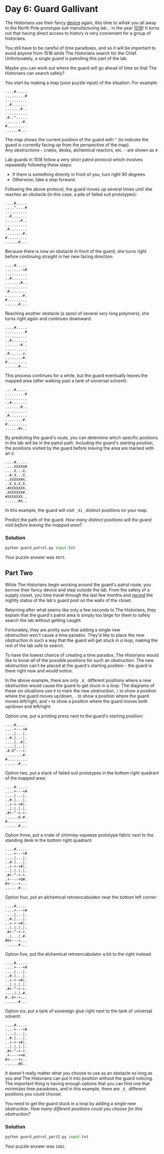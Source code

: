 # Day 6: Guard Gallivant

The Historians use their fancy [device](https://adventofcode.com/2024/day/4) again, this time to whisk you all away to the North Pole prototype suit manufacturing lab... in the year [1518](https://adventofcode.com/2018/day/5)! It turns out that having direct access to history is very convenient for a group of historians.

You still have to be careful of time paradoxes, and so it will be important to avoid anyone from 1518 while The Historians search for the Chief. Unfortunately, a single _guard_ is patrolling this part of the lab.

Maybe you can work out where the guard will go ahead of time so that The Historians can search safely?

You start by making a map (your puzzle input) of the situation. For example:

```
....#.....
.........#
..........
..#.......
.......#..
..........
.#..^.....
........#.
#.........
......#...
```

The map shows the current position of the guard with `^` (to indicate the guard is currently facing _up_ from the perspective of the map). Any _obstructions_ - crates, desks, alchemical reactors, etc. - are shown as `#`.

Lab guards in 1518 follow a very strict patrol protocol which involves repeatedly following these steps:

- If there is something directly in front of you, turn right 90 degrees.
- Otherwise, take a step forward.

Following the above protocol, the guard moves up several times until she reaches an obstacle (in this case, a pile of failed suit prototypes):

```
....#.....
....^....#
..........
..#.......
.......#..
..........
.#........
........#.
#.........
......#...
```

Because there is now an obstacle in front of the guard, she turns right before continuing straight in her new facing direction:

```
....#.....
........>#
..........
..#.......
.......#..
..........
.#........
........#.
#.........
......#...
```

Reaching another obstacle (a spool of several _very_ long polymers), she turns right again and continues downward:

```
....#.....
.........#
..........
..#.......
.......#..
..........
.#......v.
........#.
#.........
......#...
```

This process continues for a while, but the guard eventually leaves the mapped area (after walking past a tank of universal solvent):

```
....#.....
.........#
..........
..#.......
.......#..
..........
.#........
........#.
#.........
......#v..
```

By predicting the guard's route, you can determine which specific positions in the lab will be in the patrol path. _Including the guard's starting position_, the positions visited by the guard before leaving the area are marked with an `X`:

```
....#.....
....XXXXX#
....X...X.
..#.X...X.
..XXXXX#X.
..X.X.X.X.
.#XXXXXXX.
.XXXXXXX#.
#XXXXXXX..
......#X..
```

In this example, the guard will visit `_41_` distinct positions on your map.

Predict the path of the guard. _How many distinct positions will the guard visit before leaving the mapped area?_

### Solution 

```python
python guard_patrol.py input.txt
```

Your puzzle answer was `4973`.


## Part Two

While The Historians begin working around the guard's patrol route, you borrow their fancy device and step outside the lab. From the safety of a supply closet, you time travel through the last few months and [record](https://adventofcode.com/2018/day/4) the nightly status of the lab's guard post on the walls of the closet.

Returning after what seems like only a few seconds to The Historians, they explain that the guard's patrol area is simply too large for them to safely search the lab without getting caught.

Fortunately, they are _pretty sure_ that adding a single new obstruction _won't_ cause a time paradox. They'd like to place the new obstruction in such a way that the guard will get _stuck in a loop_, making the rest of the lab safe to search.

To have the lowest chance of creating a time paradox, The Historians would like to know _all_ of the possible positions for such an obstruction. The new obstruction can't be placed at the guard's starting position - the guard is there right now and would notice.

In the above example, there are only `_6_` different positions where a new obstruction would cause the guard to get stuck in a loop. The diagrams of these six situations use `O` to mark the new obstruction, `|` to show a position where the guard moves up/down, `-` to show a position where the guard moves left/right, and `+` to show a position where the guard moves both up/down and left/right.

Option one, put a printing press next to the guard's starting position:

```
....#.....
....+---+#
....|...|.
..#.|...|.
....|..#|.
....|...|.
.#.O^---+.
........#.
#.........
......#...
```

Option two, put a stack of failed suit prototypes in the bottom right quadrant of the mapped area:

```
....#.....
....+---+#
....|...|.
..#.|...|.
..+-+-+#|.
..|.|.|.|.
.#+-^-+-+.
......O.#.
#.........
......#...
```

Option three, put a crate of chimney-squeeze prototype fabric next to the standing desk in the bottom right quadrant:

```
....#.....
....+---+#
....|...|.
..#.|...|.
..+-+-+#|.
..|.|.|.|.
.#+-^-+-+.
.+----+O#.
#+----+...
......#...
```

Option four, put an alchemical retroencabulator near the bottom left corner:

```
....#.....
....+---+#
....|...|.
..#.|...|.
..+-+-+#|.
..|.|.|.|.
.#+-^-+-+.
..|...|.#.
#O+---+...
......#...
```

Option five, put the alchemical retroencabulator a bit to the right instead:

```
....#.....
....+---+#
....|...|.
..#.|...|.
..+-+-+#|.
..|.|.|.|.
.#+-^-+-+.
....|.|.#.
#..O+-+...
......#...
```

Option six, put a tank of sovereign glue right next to the tank of universal solvent:

```
....#.....
....+---+#
....|...|.
..#.|...|.
..+-+-+#|.
..|.|.|.|.
.#+-^-+-+.
.+----++#.
#+----++..
......#O..
```

It doesn't really matter what you choose to use as an obstacle so long as you and The Historians can put it into position without the guard noticing. The important thing is having enough options that you can find one that minimizes time paradoxes, and in this example, there are `_6_` different positions you could choose.

You need to get the guard stuck in a loop by adding a single new obstruction. _How many different positions could you choose for this obstruction?_

### Solution

```python
python guard_patrol_part2.py input.txt
```

Your puzzle answer was `1482`.